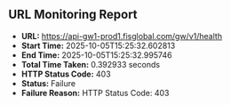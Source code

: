 ## URL Monitoring Report

- **URL:** https://api-gw1-prod1.fisglobal.com/gw/v1/health
- **Start Time:** 2025-10-05T15:25:32.602813
- **End Time:** 2025-10-05T15:25:32.995746
- **Total Time Taken:** 0.392933 seconds
- **HTTP Status Code:** 403
- **Status:** Failure
- **Failure Reason:** HTTP Status Code: 403
